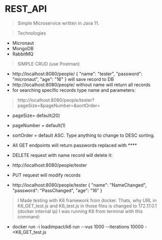 # REST_API

> Simple Microservice written in Java 11.

> Technologies
>
- Micronaut
- MongoDB
- RabbitMQ

> SIMPLE CRUD (use Postman)
- http://localhost:8080/people/
 {
     "name": "tester",
     "password": "micronaut",
     "age": "16"
 }
 will save record to DB
- http://localhost:8080/people/ without name will return all records
- for searching specific records type name and parameters:
 >http://localhost:8080/people/tester?pageSize=&pageNumber=&sortOrder=

- pageSize= default(20)
- pageNumber = default(1)
- sortOrder = default ASC. Type anything to change to DESC sorting.

- All GET endpoints will return passwords replaced with ****

- DELETE request with name record will delete it:
- http://localhost:8080/people/tester
- PUT request will modify records
- http://localhost:8080/people/tester
{
     "name": "NameChanged",
     "password": "PassChanged",
     "age": "16"
 } 

> I Made testing with K6 framework from docker. Thats, why URL in K6_GET_test.js and K6_test.js in those files is changed to 172.17.0.1 (docker internal ip)
I was running K6 from terminal with this command:
-  docker run -i loadimpact/k6 run --vus 1000 --iterations 10000 - <K6_GET_test.js

 





